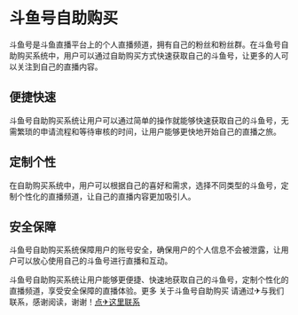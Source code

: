 # 斗鱼号自助购买

斗鱼号是斗鱼直播平台上的个人直播频道，拥有自己的粉丝和粉丝群。在斗鱼号自助购买系统中，用户可以通过自助购买方式快速获取自己的斗鱼号，让更多的人可以关注到自己的直播内容。

## 便捷快速
斗鱼号自助购买系统让用户可以通过简单的操作就能够快速获取自己的斗鱼号，无需繁琐的申请流程和等待审核的时间，让用户能够更快地开始自己的直播之旅。

## 定制个性
在自助购买系统中，用户可以根据自己的喜好和需求，选择不同类型的斗鱼号，定制个性化的直播频道，让自己的直播内容更加吸引人。

## 安全保障
斗鱼号自助购买系统保障用户的账号安全，确保用户的个人信息不会被泄露，让用户可以放心使用自己的斗鱼号进行直播和互动。

斗鱼号自助购买系统让用户能够更便捷、快速地获取自己的斗鱼号，定制个性化的直播频道，享受安全保障的直播体验。更多 关于斗鱼号自助购买 请通过✈与我们联系，感谢阅读，谢谢！[点✈这里联系](https://a.k02.cc)